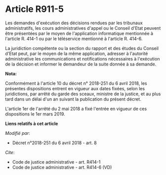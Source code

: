 # Article R911-5

Les demandes d'exécution des décisions rendues par les tribunaux administratifs, les cours administratives d'appel ou le
Conseil d'Etat peuvent être présentées par le moyen de l'application informatique mentionnée à l'article R. 414-1 ou par le
téléservice mentionné à l'article R. 414-6. 

La juridiction compétente ou la section du rapport et des études du Conseil d'Etat peut, par le moyen de la même application,
adresser à l'autorité administrative les communications et notifications nécessaires à l'exécution de la décision et informer
le demandeur de la suite donnée à sa demande.

**Nota:**

Conformément à l'article 10 du décret n° 2018-251 du 6 avril 2018, les présentes dispositions entrent en vigueur aux dates
fixées, selon les juridictions, par arrêté du garde des sceaux, ministre de la justice, et au plus tard dans un délai d'un an
suivant la publication du présent décret.

L'article 1er de l'arrêté du 2 mai 2018 a fixé l'entrée en vigueur de ces dispositions le 1er mars 2019.

**Liens relatifs à cet article**

_Modifié par_:

  - Décret n°2018-251 du 6 avril 2018 - art. 8

_Cite_:

  - Code de justice administrative - art. R414-1
  - Code de justice administrative - art. R414-6 (VD)
